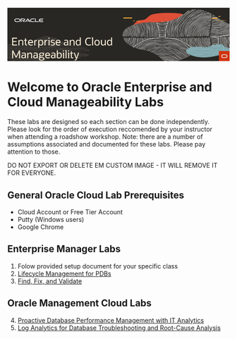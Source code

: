![](img/rdwd-entcloudmang.png)  

# Welcome to Oracle Enterprise and Cloud Manageability Labs

These labs are designed so each section can be done independently. Please look for the order of execution reccomended by your instructor when attending a roadshow workshop. Note: there are a number of assumptions associated and documented for these labs. Please pay attention to those.

DO NOT EXPORT OR DELETE EM CUSTOM IMAGE - IT WILL REMOVE IT FOR EVERYONE.

## General Oracle Cloud Lab Prerequisites
-  Cloud Account or Free Tier Account
-  Putty (Windows users)
-  Google Chrome 

## Enterprise Manager Labs 
1. Folow provided setup document for your specific class
2. [Lifecycle Management for PDBs](enterprise_manager/em_db_lifecycle_automation.md)
3. [Find, Fix, and Validate](enterprise_manager/em_find_fix_validate.md)

## Oracle Management Cloud Labs 
4. [Proactive Database Performance Management with IT Analytics](management_cloud/pro-dbperf-ita.md)
5. [Log Analytics for Database Troubleshooting and Root-Cause Analysis](management_cloud/log_analytics_of_databases.md)



